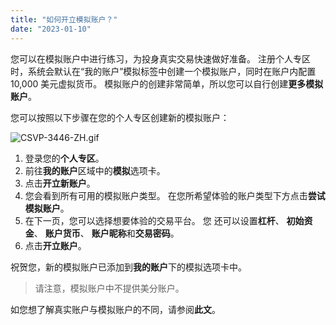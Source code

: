 ```yaml
---
title: "如何开立模拟账户？"
date: "2023-01-10"
---
```


<Ads></Ads> 

您可以在模拟账户中进行练习，为投身真实交易快速做好准备。 注册个人专区时，系统会默认在“我的账户”模拟标签中创建一个模拟账户，同时在账户内配置 10,000 美元虚拟货币。 模拟账户的创建非常简单，所以您可以自行创建**更多模拟账户**。

您可以按照以下步骤在您的个人专区创建新的模拟账户：

![CSVP-3446-ZH.gif](https://testingcf.jsdelivr.net/gh/jarlin8/OSS@main/exhelp/CSVP-3446-ZH.gif)

1. 登录您的**个人专区**。
2. 前往**我的账户**区域中的**模拟**选项卡。
3. 点击**开立新账户**。
4. 您会看到所有可用的模拟账户类型。 在您所希望体验的账户类型下方点击**尝试模拟账户**。
5. 在下一页，您可以选择想要体验的交易平台。 您 还可以设置**杠杆**、 **初始资金**、 **账户货币**、 **账户昵称**和**交易密码**。
6. 点击**开立账户**。

祝贺您，新的模拟账户已添加到**我的账户**下的模拟选项卡中。

> 请注意，模拟账户中不提供美分账户。

如您想了解真实账户与模拟账户的不同，请参阅**此文**。
